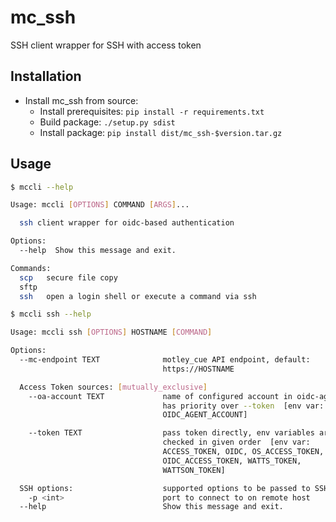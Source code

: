 # mc_ssh
SSH client wrapper for SSH with access token

## Installation

<!-- - Install mc_ssh from pypi: `pip install mc_ssh` -->
- Install mc_ssh from source:
    - Install prerequisites: `pip install -r requirements.txt`
    - Build package: `./setup.py sdist`
    - Install package: `pip install dist/mc_ssh-$version.tar.gz`
<!-- - Debian package:
    ```
    apt-get install python3 python3-venv
    dpkg -i motley-cue-client_$version.deb
    ``` -->

<!-- ## Configuration -->

## Usage

```sh
$ mccli --help

Usage: mccli [OPTIONS] COMMAND [ARGS]...

  ssh client wrapper for oidc-based authentication

Options:
  --help  Show this message and exit.

Commands:
  scp   secure file copy
  sftp
  ssh   open a login shell or execute a command via ssh

$ mccli ssh --help

Usage: mccli ssh [OPTIONS] HOSTNAME [COMMAND]

Options:
  --mc-endpoint TEXT              motley_cue API endpoint, default:
                                  https://HOSTNAME

  Access Token sources: [mutually_exclusive]
    --oa-account TEXT             name of configured account in oidc-agent,
                                  has priority over --token  [env var:
                                  OIDC_AGENT_ACCOUNT]

    --token TEXT                  pass token directly, env variables are
                                  checked in given order  [env var:
                                  ACCESS_TOKEN, OIDC, OS_ACCESS_TOKEN,
                                  OIDC_ACCESS_TOKEN, WATTS_TOKEN,
                                  WATTSON_TOKEN]

  SSH options:                    supported options to be passed to SSH
    -p <int>                      port to connect to on remote host
  --help                          Show this message and exit.
```